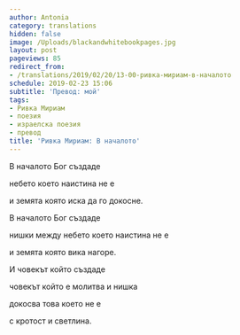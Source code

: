 ```yaml
---
author: Antonia
category: translations
hidden: false
image: /Uploads/blackandwhitebookpages.jpg
layout: post
pageviews: 85
redirect_from:
- /translations/2019/02/20/13-00-ривка-мириам-в-началото
schedule: 2019-02-23 15:06
subtitle: 'Превод: мой'
tags:
- Ривка Мириам
- поезия
- израелска поезия
- превод
title: 'Ривка Мириам: В началото'
---
```


В началото Бог създаде

небето което наистина не е

и земята която иска да го докосне.

В началото Бог създаде

нишки между небето което наистина не е

и земята която вика нагоре. 

И човекът който създаде

човекът който е молитва и нишка

докосва това което не е

с кротост и светлина.